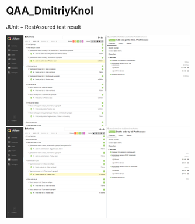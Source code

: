 # QAA_DmitriyKnol

JUnit + RestAssured test result

![](Junit_RestAssured/src/screenShots/chrome_OQV34Fj5C4.png)
![](Junit_RestAssured/src/screenShots/chrome_2J9KuwkJ9p.png)

